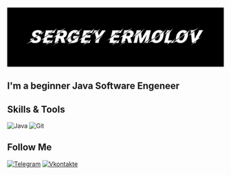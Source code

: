 [![Header](https://github.com/E777SS/E777SS/blob/main/assets/%D0%A8%D0%B0%D0%BF%D0%BA%D0%B0%20GIT.png)](https://t.me/E777SS)

## I'm a beginner Java Software Engeneer



## Skills & Tools

![Java](https://img.shields.io/badge/-Java-black?style=for-the-badge&logo=Java&logoColor=white)
![Git](https://img.shields.io/badge/-Git-red?style=for-the-badge&logo=Git&logoColor=white)


## Follow Me

[![Telegram](https://img.shields.io/badge/-Telegram-black?style=for-the-badge&logo=Telegram&logoColor=white)](https://t.me/E777SS)
[![Vkontakte](https://img.shields.io/badge/-Vkontakte-black?style=for-the-badge&logo=VK&logoColor=blue)](https://vk.com/mynamemitnick)

